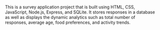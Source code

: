 This is a survey application project that is built using HTML, CSS, JavaScript, Node.js, Express, and SQLite. It stores responses in a database as well as displays the dynamic analytics such as total number of responses, average age, food preferences, and activity trends.